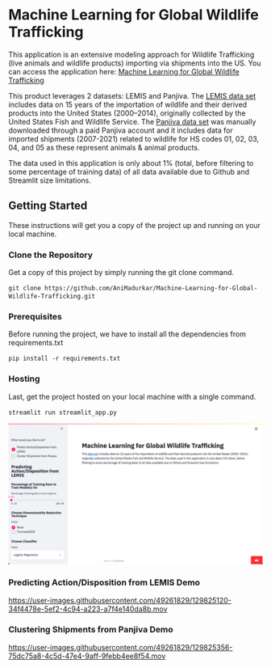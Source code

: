 # Machine Learning for Global Wildlife Trafficking

This application is an extensive modeling approach for Wildlife Trafficking (live animals and wildlife products) importing via shipments into the US. You can access the application here: 
[Machine Learning for Global Wildlife Trafficking](https://share.streamlit.io/AniMadurkar/Machine-Learning-for-Global-Wildlife-Trafficking/main/streamlit_app.py)

This product leverages 2 datasets: LEMIS and Panjiva. The [LEMIS data set](https://data.nal.usda.gov/dataset/data-united-states-wildlife-and-wildlife-product-imports-2000%E2%80%932014) includes data on 15 years of the importation of wildlife and their derived products into the United States (2000–2014), originally collected by the United States Fish and Wildlife Service. The [Panjiva data set](https://panjiva.com/) was manually downloaded through a paid Panjiva account and it includes data for imported shipments (2007-2021) related to wildlife for HS codes 01, 02, 03, 04, and 05 as these represent animals & animal products.

The data used in this application is only about 1% (total, before filtering to some percentage of training data) of all data available due to Github and Streamlit size limitations.

## Getting Started

These instructions will get you a copy of the project up and running on your local machine.

### Clone the Repository

Get a copy of this project by simply running the git clone command.

``` git
git clone https://github.com/AniMadurkar/Machine-Learning-for-Global-Wildlife-Trafficking.git
```

### Prerequisites

Before running the project, we have to install all the dependencies from requirements.txt

``` pip
pip install -r requirements.txt
```

### Hosting

Last, get the project hosted on your local machine with a single command.

``` cmd
streamlit run streamlit_app.py
```

<p align=center>
    <img src="./img/mainpage.png" width="551.1" height="278.7">
</p>

### Predicting Action/Disposition from LEMIS Demo

https://user-images.githubusercontent.com/49261829/129825120-34f4478e-5ef2-4c94-a223-a7f4e140da8b.mov

### Clustering Shipments from Panjiva Demo

https://user-images.githubusercontent.com/49261829/129825356-75dc75a8-4c5d-47e4-9aff-9febb4ee8f54.mov
